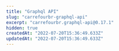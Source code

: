 ```yaml
---
title: "Graphql API"
slug: "carrefourbr-graphql-api"
excerpt: "carrefourbr.graphql-api@0.17.1"
hidden: true
createdAt: "2022-07-20T15:36:49.633Z"
updatedAt: "2022-07-20T15:36:49.633Z"
---
```

